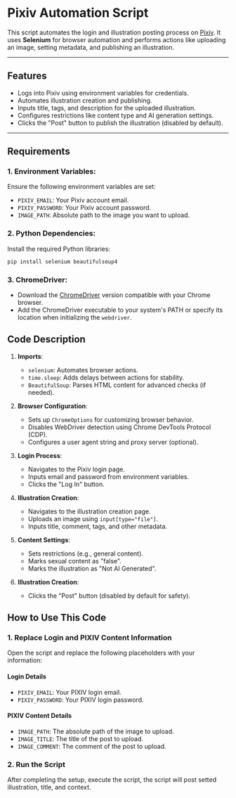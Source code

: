 # Pixiv Automation Script

This script automates the login and illustration posting process on [Pixiv](https://www.pixiv.net/). It uses **Selenium** for browser automation and performs actions like uploading an image, setting metadata, and publishing an illustration.

---

## Features

- Logs into Pixiv using environment variables for credentials.
- Automates illustration creation and publishing.
- Inputs title, tags, and description for the uploaded illustration.
- Configures restrictions like content type and AI generation settings.
- Clicks the "Post" button to publish the illustration (disabled by default).

---

## Requirements

### 1. **Environment Variables**:
   Ensure the following environment variables are set:
   - `PIXIV_EMAIL`: Your Pixiv account email.
   - `PIXIV_PASSWORD`: Your Pixiv account password.
   - `IMAGE_PATH`: Absolute path to the image you want to upload.

### 2. **Python Dependencies**:
   Install the required Python libraries:
   ```bash
   pip install selenium beautifulsoup4
   ```

### 3. **ChromeDriver**:
   - Download the [ChromeDriver](https://developer.chrome.com/docs/chromedriver/downloads) version compatible with your Chrome browser.
   - Add the ChromeDriver executable to your system's PATH or specify its location when initializing the `webdriver`.

## Code Description

1. **Imports**:
   - `selenium`: Automates browser actions.
   - `time.sleep`: Adds delays between actions for stability.
   - `BeautifulSoup`: Parses HTML content for advanced checks (if needed).

2. **Browser Configuration**:
   - Sets up `ChromeOptions` for customizing browser behavior.
   - Disables WebDriver detection using Chrome DevTools Protocol (CDP).
   - Configures a user agent string and proxy server (optional).

3. **Login Process**:
   - Navigates to the Pixiv login page.
   - Inputs email and password from environment variables.
   - Clicks the "Log In" button.

4. **Illustration Creation**:
   - Navigates to the illustration creation page.
   - Uploads an image using `input[type="file"]`.
   - Inputs title, comment, tags, and other metadata.

5. **Content Settings**:
   - Sets restrictions (e.g., general content).
   - Marks sexual content as "false".
   - Marks the illustration as "Not AI Generated".

6. **Illustration Creation**:
   - Clicks the "Post" button (disabled by default for safety).

## How to Use This Code

### 1. Replace Login and PIXIV Content Information

Open the script and replace the following placeholders with your information:

#### Login Details

- `PIXIV_EMAIL`: Your PIXIV login email.
- `PIXIV_PASSWORD`: Your PIXIV login password.

#### PIXIV Content Details

- `IMAGE_PATH`: The absolute path of the image to upload.
- `IMAGE_TITLE`: The title of the post to upload.
- `IMAGE_COMMENT`: The comment of the post to upload.

### 2. Run the Script

After completing the setup, execute the script, the script will post setted illustration, title, and context.